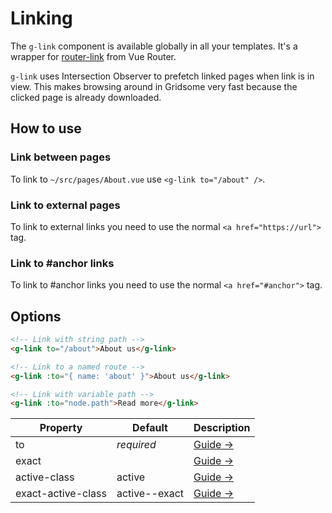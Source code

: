 # Linking
The `g-link` component is available globally in all your templates. It's a wrapper for [router-link](https://router.vuejs.org/api/#router-link-props) from Vue Router.

`g-link` uses Intersection Observer to prefetch linked pages when link is in view. This makes browsing around in Gridsome very fast because the clicked page is already downloaded.


## How to use

### Link between pages
To link to `~/src/pages/About.vue` use `<g-link to="/about" />`.

### Link to external pages
To link to external links you need to use the normal `<a href="https://url">` tag.

### Link to #anchor links
To link to #anchor links you need to use the normal `<a href="#anchor">` tag.


## Options

```html
<!-- Link with string path -->
<g-link to="/about">About us</g-link>

<!-- Link to a named route -->
<g-link :to="{ name: 'about' }">About us</g-link>

<!-- Link with variable path -->
<g-link :to="node.path">Read more</g-link>
```

|Property |Default|Description|
|---------|-------|-----------|
|to       |*required*|[Guide →](https://router.vuejs.org/api/#to)|
|exact    |				|[Guide →](https://router.vuejs.org/api/#exact)|
|active-class|active				|[Guide →](https://router.vuejs.org/api/#active-class)|
|exact-active-class|active--exact				|[Guide →](https://router.vuejs.org/api/#exact-active-class)|
